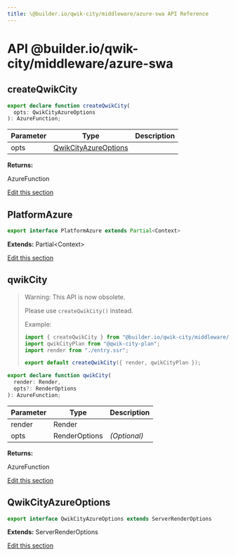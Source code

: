 ```yaml
---
title: \@builder.io/qwik-city/middleware/azure-swa API Reference
---
```


# **API** @builder.io/qwik-city/middleware/azure-swa

<h2 id="createqwikcity" data-kind="function" data-kind-label="F"><a aria-hidden="true" tabindex="-1" href="#createqwikcity"><span class="icon icon-link"></span></a>createQwikCity </h2>

```typescript
export declare function createQwikCity(
  opts: QwikCityAzureOptions
): AzureFunction;
```

| Parameter | Type                                          | Description |
| --------- | --------------------------------------------- | ----------- |
| opts      | [QwikCityAzureOptions](#qwikcityazureoptions) |             |

**Returns:**

AzureFunction

<p class="api-edit"><a href="https://github.com/BuilderIO/qwik/tree/main/packages/qwik-city/middleware/azure-swa/index.ts" target="_blanks">Edit this section</a></p>

<h2 id="platformazure" data-kind="interface" data-kind-label="I"><a aria-hidden="true" tabindex="-1" href="#platformazure"><span class="icon icon-link"></span></a>PlatformAzure </h2>

```typescript
export interface PlatformAzure extends Partial<Context>
```

**Extends:** Partial&lt;Context&gt;

<p class="api-edit"><a href="https://github.com/BuilderIO/qwik/tree/main/packages/qwik-city/middleware/azure-swa/index.ts" target="_blanks">Edit this section</a></p>

<h2 id="qwikcity" data-kind="function" data-kind-label="F"><a aria-hidden="true" tabindex="-1" href="#qwikcity"><span class="icon icon-link"></span></a>qwikCity </h2>

> Warning: This API is now obsolete.
>
> Please use `createQwikCity()` instead.
>
> Example:
>
> ```ts
> import { createQwikCity } from "@builder.io/qwik-city/middleware/azure-swa";
> import qwikCityPlan from "@qwik-city-plan";
> import render from "./entry.ssr";
>
> export default createQwikCity({ render, qwikCityPlan });
> ```

```typescript
export declare function qwikCity(
  render: Render,
  opts?: RenderOptions
): AzureFunction;
```

| Parameter | Type          | Description  |
| --------- | ------------- | ------------ |
| render    | Render        |              |
| opts      | RenderOptions | _(Optional)_ |

**Returns:**

AzureFunction

<p class="api-edit"><a href="https://github.com/BuilderIO/qwik/tree/main/packages/qwik-city/middleware/azure-swa/index.ts" target="_blanks">Edit this section</a></p>

<h2 id="qwikcityazureoptions" data-kind="interface" data-kind-label="I"><a aria-hidden="true" tabindex="-1" href="#qwikcityazureoptions"><span class="icon icon-link"></span></a>QwikCityAzureOptions </h2>

```typescript
export interface QwikCityAzureOptions extends ServerRenderOptions
```

**Extends:** ServerRenderOptions

<p class="api-edit"><a href="https://github.com/BuilderIO/qwik/tree/main/packages/qwik-city/middleware/azure-swa/index.ts" target="_blanks">Edit this section</a></p>
